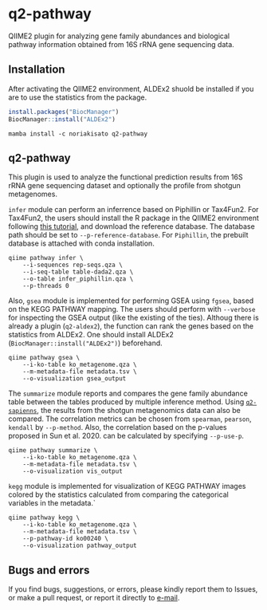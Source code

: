 # q2-pathway

QIIME2 plugin for analyzing gene family abundances and biological pathway information obtained from 16S rRNA gene sequencing data.

## Installation

After activating the QIIME2 environment, ALDEx2 shuold be installed if you are to use the statistics from the package.

```r
install.packages("BiocManager")
BiocManager::install("ALDEx2")
```

```shell
mamba install -c noriakisato q2-pathway
```

## q2-pathway

This plugin is used to analyze the functional prediction results from 16S rRNA gene sequencing dataset and optionally the profile from shotgun metagenomes.

`infer` module can perform an inferrence based on Piphillin or Tax4Fun2. For Tax4Fun2, the users should install the R package in the QIIME2 environment following [this tutorial](https://github.com/songweizhi/Tax4Fun2_short_tutorial), and download the reference database.
The database path should be set to `--p-reference-database`. For `Piphillin`, the prebuilt database is attached with conda installation.

```shell
qiime pathway infer \
    --i-sequences rep-seqs.qza \
    --i-seq-table table-dada2.qza \
    --o-table infer_piphillin.qza \
    --p-threads 0
```

Also, `gsea` module is implemented for performing GSEA using `fgsea`, based on the KEGG PATHWAY mapping. The users should perform with `--verbose` for inspecting the GSEA output (like the existing of the ties). Althoug there is already a plugin (`q2-aldex2`), the function can rank the genes based on the statistics from ALDEx2. One should install ALDEx2 (`BiocManager::install("ALDEx2")`) beforehand.


```shell
qiime pathway gsea \
    --i-ko-table ko_metagenome.qza \
    --m-metadata-file metadata.tsv \
    --o-visualization gsea_output
```

The `summarize` module reports and compares the gene family abundance table between the tables produced by multiple inference method. Using [`q2-sapienns`](https://github.com/gregcaporaso/q2-sapienns), the results from the shotgun metagenomics data can also be compared. The correlation metrics can be chosen from `spearman`, `pearson`, `kendall` by `--p-method`. Also, the correlation based on the p-values proposed in Sun et al. 2020. can be calculated by specifying `--p-use-p`.

```shell
qiime pathway summarize \
    --i-ko-table ko_metagenome.qza \
    --m-metadata-file metadata.tsv \
    --o-visualization vis_output
```

`kegg` module is implemented for visualization of KEGG PATHWAY images colored by the statistics calculated from comparing the categorical variables in the metadata.`

```shell
qiime pathway kegg \
    --i-ko-table ko_metagenome.qza \
    --m-metadata-file metadata.tsv \
    --p-pathway-id ko00240 \
    --o-visualization pathway_output
```

## Bugs and errors

If you find bugs, suggestions, or errors, please kindly report them to Issues, or make a pull request, or report it directly to [e-mail](nori@hgc.jp).